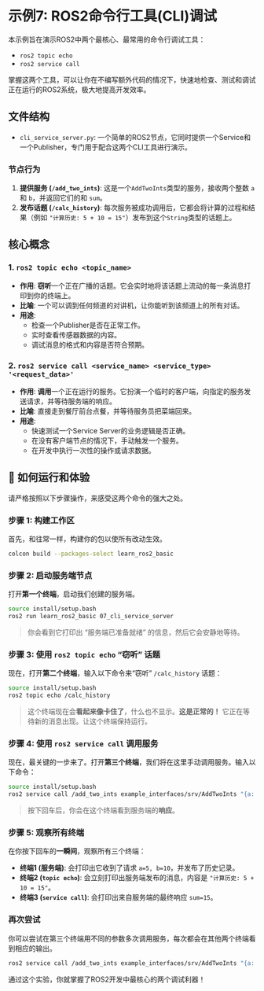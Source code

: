 # 示例7: ROS2命令行工具(CLI)调试

本示例旨在演示ROS2中两个最核心、最常用的命令行调试工具：
- `ros2 topic echo`
- `ros2 service call`

掌握这两个工具，可以让你在不编写额外代码的情况下，快速地检查、测试和调试正在运行的ROS2系统，极大地提高开发效率。

## 文件结构

- `cli_service_server.py`: 一个简单的ROS2节点，它同时提供一个Service和一个Publisher，专门用于配合这两个CLI工具进行演示。

### 节点行为

1.  **提供服务 (`/add_two_ints`)**: 这是一个`AddTwoInts`类型的服务，接收两个整数 `a` 和 `b`，并返回它们的和 `sum`。
2.  **发布话题 (`/calc_history`)**: 每次服务被成功调用后，它都会将计算的过程和结果（例如 `"计算历史: 5 + 10 = 15"`）发布到这个`String`类型的话题上。

## 核心概念

### 1. `ros2 topic echo <topic_name>`

-   **作用**: **窃听**一个正在广播的话题。它会实时地将该话题上流动的每一条消息打印到你的终端上。
-   **比喻**: 一个可以调到任何频道的对讲机，让你能听到该频道上的所有对话。
-   **用途**:
    -   检查一个Publisher是否在正常工作。
    -   实时查看传感器数据的内容。
    -   调试消息的格式和内容是否符合预期。

### 2. `ros2 service call <service_name> <service_type> '<request_data>'`

-   **作用**: **调用**一个正在运行的服务。它扮演一个临时的客户端，向指定的服务发送请求，并等待服务端的响应。
-   **比喻**: 直接走到餐厅前台点餐，并等待服务员把菜端回来。
-   **用途**:
    -   快速测试一个Service Server的业务逻辑是否正确。
    -   在没有客户端节点的情况下，手动触发一个服务。
    -   在开发中执行一次性的操作或请求数据。

## 🚀 如何运行和体验

请严格按照以下步骤操作，来感受这两个命令的强大之处。

### 步骤 1: 构建工作区

首先，和往常一样，构建你的包以使所有改动生效。
```bash
colcon build --packages-select learn_ros2_basic
```

### 步骤 2: 启动服务端节点

打开**第一个终端**，启动我们创建的服务端。
```bash
source install/setup.bash
ros2 run learn_ros2_basic 07_cli_service_server
```
> 你会看到它打印出 “服务端已准备就绪” 的信息，然后它会安静地等待。

### 步骤 3: 使用 `ros2 topic echo` “窃听” 话题

现在，打开**第二个终端**，输入以下命令来“窃听” `/calc_history` 话题：
```bash
source install/setup.bash
ros2 topic echo /calc_history
```
> 这个终端现在会**看起来像卡住了**，什么也不显示。**这是正常的！** 它正在等待新的消息出现。让这个终端保持运行。

### 步骤 4: 使用 `ros2 service call` 调用服务

现在，最关键的一步来了。打开**第三个终端**，我们将在这里手动调用服务。输入以下命令：

```bash
source install/setup.bash
ros2 service call /add_two_ints example_interfaces/srv/AddTwoInts "{a: 5, b: 10}"
```
> 按下回车后，你会在这个终端看到服务端的**响应**。

### 步骤 5: 观察所有终端

在你按下回车的**一瞬间**，观察所有三个终端：
-   **终端1 (服务端)**: 会打印出它收到了请求 `a=5, b=10`，并发布了历史记录。
-   **终端2 (`topic echo`)**: 会立刻打印出服务端发布的消息，内容是 `"计算历史: 5 + 10 = 15"`。
-   **终端3 (`service call`)**: 会打印出来自服务端的最终响应 `sum=15`。

### 再次尝试

你可以尝试在第三个终端用不同的参数多次调用服务，每次都会在其他两个终端看到相应的输出。
```bash
ros2 service call /add_two_ints example_interfaces/srv/AddTwoInts "{a: 100, b: -50}"
```

通过这个实验，你就掌握了ROS2开发中最核心的两个调试利器！ 